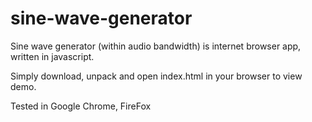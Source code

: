 # sine-wave-generator
Sine wave generator (within audio bandwidth) is internet browser app, written in javascript.

Simply download, unpack and open index.html in your browser to view demo.

Tested in Google Chrome, FireFox
